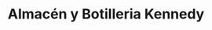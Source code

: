 ---
title: "Almacén y Botilleria Kennedy"
url: /rancagua/almacen-y-botilleria-kennedy/
shop: comodidad
---